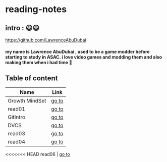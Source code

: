 # reading-notes

## intro : 😃😃

https://github.com/LawrenceAbuDubai
#### my name is **Lawrence AbuDubai** , used to be a game modder before starting to study in ASAC. i love video games and modding them and also making them when i had time 🙂


## Table of content 

Name | Link
------------ | -------------
Growth MindSet | [go to](https://lawrenceabudubai.github.io/reading-notes/GrowthMindSet)
read01 | [go to](https://lawrenceabudubai.github.io/reading-notes/read01)
GitIntro | [go to](https://lawrenceabudubai.github.io/reading-notes/gitIntro)
DVCS | [go to](https://lawrenceabudubai.github.io/reading-notes/VersionControlTypes)
read03 | [go to](https://lawrenceabudubai.github.io/reading-notes/read03)
read04 | [go to](https://lawrenceabudubai.github.io/reading-notes/read04)
<<<<<<< HEAD
read06 | [go to](https://lawrenceabudubai.github.io/reading-notes/read06)

